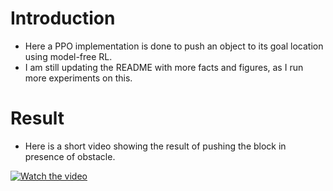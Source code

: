 # Introduction
* Here a PPO implementation is done to push an object to its goal location using model-free RL.
* I am still updating the README with more facts and figures, as I run more experiments on this.


# Result
* Here is a short video showing the result of pushing the block in presence of obstacle.


[![Watch the video]([image](./ss_RL.png))](https://drive.google.com/file/d/1yJnfZyi3Tnu4L2gI1VQCyh1NvjlR0ubk/view?usp=drive_link)
